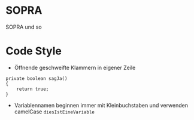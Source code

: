 # SOPRA
SOPRA und so

# Code Style
- Öffnende geschweifte Klammern in eigener Zeile
```
private boolean sagJa()
{
    return true;
}
```
- Variablennamen beginnen immer mit Kleinbuchstaben und verwenden camelCase
`diesIstEineVariable`
